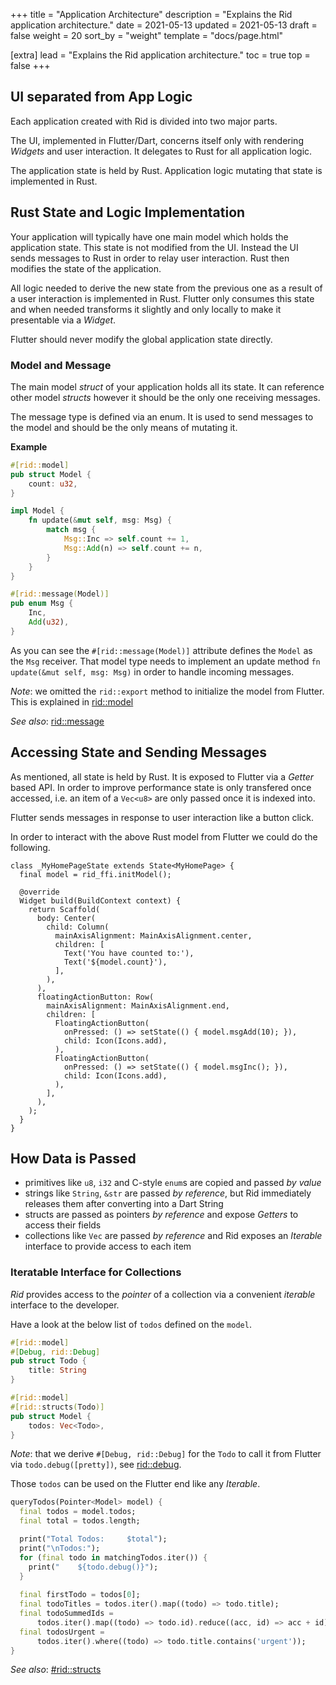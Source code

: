 +++
title = "Application Architecture"
description = "Explains the Rid application architecture."
date = 2021-05-13
updated = 2021-05-13
draft = false
weight = 20
sort_by = "weight"
template = "docs/page.html"

[extra]
lead = "Explains the Rid application architecture."
toc = true
top = false
+++

## UI separated from App Logic

Each application created with Rid is divided into two major parts. 

The UI, implemented in Flutter/Dart, concerns itself only with rendering _Widgets_ and user
interaction. It delegates to Rust for all application logic.

The application state is held by Rust. Application logic mutating that state is implemented in
Rust.

## Rust State and Logic Implementation

Your application will typically have one main model which holds the application state. This
state is not modified from the UI. Instead the UI sends messages to Rust in order to relay user
interaction. Rust then modifies the state of the application.

All logic needed to derive the new state from the previous one as a result of a user
interaction is implemented in Rust. Flutter only consumes this state and when needed
transforms it slightly and only locally to make it presentable via a _Widget_.

Flutter should never modify the global application state directly.

### Model and Message

The main model _struct_ of your application holds all its state. It can reference other model
_structs_ however it should be the only one receiving messages.

The message type is defined via an enum. It is used to send messages to the model and should be
the only means of mutating it.

**Example**

```rust
#[rid::model]
pub struct Model {
    count: u32,
}

impl Model {
    fn update(&mut self, msg: Msg) {
        match msg {
            Msg::Inc => self.count += 1,
            Msg::Add(n) => self.count += n,
        }
    }
}

#[rid::message(Model)]
pub enum Msg {
    Inc,
    Add(u32),
}

```

As you can see the `#[rid::message(Model)]` attribute defines the `Model` as the `Msg`
receiver. That model type needs to implement an update method `fn update(&mut self, msg: Msg)`
in order to handle incoming messages. 

_Note_: we omitted the `rid::export` method to initialize the model from Flutter. This is
explained in [rid::model](../../rid-attributes/model/)

_See also_: [rid::message](../../rid-attributes/message/)

## Accessing State and Sending Messages 

As mentioned, all state is held by Rust. It is exposed to Flutter via a _Getter_ based API. In
order to improve performance state is only transfered once accessed, i.e. an item of a
`Vec<u8>` are only passed once it is indexed into.

Flutter sends messages in response to user interaction like a button click.

In order to interact with the above Rust model from Flutter we could do the following. 

```dart, hl_lines=2 12 20 24
class _MyHomePageState extends State<MyHomePage> {
  final model = rid_ffi.initModel();

  @override
  Widget build(BuildContext context) {
    return Scaffold(
      body: Center(
        child: Column(
          mainAxisAlignment: MainAxisAlignment.center,
          children: [
            Text('You have counted to:'),
            Text('${model.count}'),
          ],
        ),
      ),
      floatingActionButton: Row(
        mainAxisAlignment: MainAxisAlignment.end,
        children: [
          FloatingActionButton(
            onPressed: () => setState(() { model.msgAdd(10); }),
            child: Icon(Icons.add),
          ),
          FloatingActionButton(
            onPressed: () => setState(() { model.msgInc(); }),
            child: Icon(Icons.add),
          ),
        ],
      ),
    );
  }
}
```

## How Data is Passed

- primitives like `u8`, `i32` and C-style `enum`s are copied and passed _by value_
- strings like `String`, `&str` are passed _by reference_, but Rid immediately releases them after
  converting into a Dart String
- structs are passed as pointers _by reference_ and expose _Getters_ to access their fields
- collections like `Vec` are passed _by reference_ and Rid exposes an _Iterable_ interface to
  provide access to each item

### Iteratable Interface for Collections

_Rid_ provides access to the _pointer_ of a collection via a convenient _iterable_ interface to
the developer.

Have a look at the below list of `todos` defined on the `model`.

```rust
#[rid::model]
#[Debug, rid::Debug]
pub struct Todo {
    title: String
}

#[rid::model]
#[rid::structs(Todo)]
pub struct Model {
    todos: Vec<Todo>,
}
```

_Note_: that we derive `#[Debug, rid::Debug]` for the `Todo` to call it from Flutter via
`todo.debug([pretty])`, see [rid::debug](../../rid-attributes/debug/).

Those `todos` can be used on the Flutter end like any _Iterable_.

```dart
queryTodos(Pointer<Model> model) {
  final todos = model.todos;
  final total = todos.length;

  print("Total Todos:     $total");
  print("\nTodos:");
  for (final todo in matchingTodos.iter()) {
    print("    ${todo.debug()}");
  }
  
  final firstTodo = todos[0];
  final todoTitles = todos.iter().map((todo) => todo.title);
  final todoSummedIds =
      todos.iter().map((todo) => todo.id).reduce((acc, id) => acc + id);
  final todosUrgent =
      todos.iter().where((todo) => todo.title.contains('urgent'));
}
```

_See also_: [#rid::structs](../../rid-attributes/structs-enums/)
